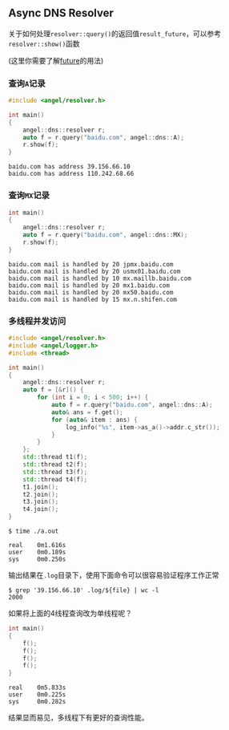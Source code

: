 Async DNS Resolver
---

关于如何处理`resolver::query()`的返回值`result_future`，可以参考`resolver::show()`函数

(这里你需要了解[future](https://en.cppreference.com/w/cpp/thread/shared_future)的用法)

### 查询`A`记录
```cpp
#include <angel/resolver.h>

int main()
{
    angel::dns::resolver r;
    auto f = r.query("baidu.com", angel::dns::A);
    r.show(f);
}
```
```
baidu.com has address 39.156.66.10
baidu.com has address 110.242.68.66
```
### 查询`MX`记录
```cpp
int main()
{
    angel::dns::resolver r;
    auto f = r.query("baidu.com", angel::dns::MX);
    r.show(f);
}
```
```
baidu.com mail is handled by 20 jpmx.baidu.com
baidu.com mail is handled by 20 usmx01.baidu.com
baidu.com mail is handled by 10 mx.maillb.baidu.com
baidu.com mail is handled by 20 mx1.baidu.com
baidu.com mail is handled by 20 mx50.baidu.com
baidu.com mail is handled by 15 mx.n.shifen.com
```

### 多线程并发访问
```cpp
#include <angel/resolver.h>
#include <angel/logger.h>
#include <thread>

int main()
{
    angel::dns::resolver r;
    auto f = [&r]() {
        for (int i = 0; i < 500; i++) {
            auto f = r.query("baidu.com", angel::dns::A);
            auto& ans = f.get();
            for (auto& item : ans) {
                log_info("%s", item->as_a()->addr.c_str());
            }
        }
    };
    std::thread t1(f);
    std::thread t2(f);
    std::thread t3(f);
    std::thread t4(f);
    t1.join();
    t2.join();
    t3.join();
    t4.join();
}
```
```
$ time ./a.out

real    0m1.616s
user    0m0.189s
sys     0m0.250s
```
输出结果在`.log`目录下，使用下面命令可以很容易验证程序工作正常

```
$ grep '39.156.66.10' .log/${file} | wc -l
2000
```

如果将上面的4线程查询改为单线程呢？
```cpp
int main()
{
    f();
    f();
    f();
    f();
}
```
```
real    0m5.833s
user    0m0.225s
sys     0m0.282s
```
结果显而易见，多线程下有更好的查询性能。

